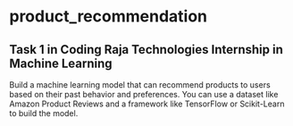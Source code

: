 # product_recommendation

## Task 1 in Coding Raja Technologies Internship in Machine Learning

Build a machine learning model that can recommend products to users based on their past behavior and preferences. You can use a dataset like Amazon Product Reviews and a framework like TensorFlow or Scikit-Learn to build the model.
